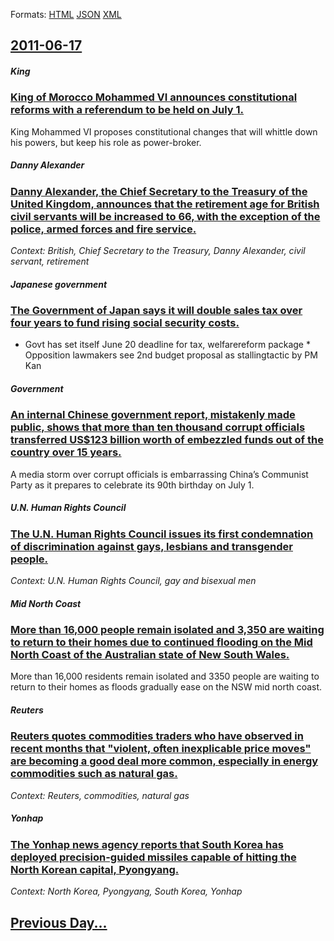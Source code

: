 
Formats: [HTML](2011/06/17/index.html)  [JSON](2011/06/17/index.json)  [XML](2011/06/17/index.xml)  

## [2011-06-17](/news/2011/06/17/index.md)

##### King
### [King of Morocco Mohammed VI announces constitutional reforms with a referendum to be held on July 1. ](/news/2011/06/17/king-of-morocco-mohammed-vi-announces-constitutional-reforms-with-a-referendum-to-be-held-on-july-1.md)
King Mohammed VI proposes constitutional changes that will whittle down his powers, but keep his role as power-broker.

##### Danny Alexander
### [Danny Alexander, the Chief Secretary to the Treasury of the United Kingdom, announces that the retirement age for British civil servants will be increased to 66, with the exception of the police, armed forces and fire service. ](/news/2011/06/17/danny-alexander-the-chief-secretary-to-the-treasury-of-the-united-kingdom-announces-that-the-retirement-age-for-british-civil-servants-wil.md)
_Context: British, Chief Secretary to the Treasury, Danny Alexander, civil servant, retirement_

##### Japanese government
### [The Government of Japan says it will double sales tax over four years to fund rising social security costs. ](/news/2011/06/17/the-government-of-japan-says-it-will-double-sales-tax-over-four-years-to-fund-rising-social-security-costs.md)
* Govt has set itself June 20 deadline for tax, welfarereform package * Opposition lawmakers see 2nd budget proposal as stallingtactic by PM Kan

##### Government
### [An internal Chinese government report, mistakenly made public, shows that more than ten thousand corrupt officials transferred US$123 billion worth of embezzled funds out of the country over 15 years. ](/news/2011/06/17/an-internal-chinese-government-report-mistakenly-made-public-shows-that-more-than-ten-thousand-corrupt-officials-transferred-us-123-billio.md)
A media storm over corrupt officials is embarrassing China’s Communist Party as it prepares to celebrate its 90th birthday on July 1.

##### U.N. Human Rights Council
### [The U.N. Human Rights Council issues its first condemnation of discrimination against gays, lesbians and transgender people. ](/news/2011/06/17/the-u-n-human-rights-council-issues-its-first-condemnation-of-discrimination-against-gays-lesbians-and-transgender-people.md)
_Context: U.N. Human Rights Council, gay and bisexual men_

##### Mid North Coast
### [More than 16,000 people remain isolated and 3,350 are waiting to return to their homes due to continued flooding on the Mid North Coast of the Australian state of New South Wales. ](/news/2011/06/17/more-than-16-000-people-remain-isolated-and-3-350-are-waiting-to-return-to-their-homes-due-to-continued-flooding-on-the-mid-north-coast-of-t.md)
More than 16,000 residents remain isolated and 3350 people are waiting to return to their homes as floods gradually ease on the NSW mid north coast.

##### Reuters
### [Reuters quotes commodities traders who have observed in recent months that "violent, often inexplicable price moves" are becoming a good deal more common, especially in energy commodities such as natural gas. ](/news/2011/06/17/reuters-quotes-commodities-traders-who-have-observed-in-recent-months-that-violent-often-inexplicable-price-moves-are-becoming-a-good-dea.md)
_Context: Reuters, commodities, natural gas_

##### Yonhap
### [The Yonhap news agency reports that South Korea has deployed precision-guided missiles capable of hitting the North Korean capital, Pyongyang. ](/news/2011/06/17/the-yonhap-news-agency-reports-that-south-korea-has-deployed-precision-guided-missiles-capable-of-hitting-the-north-korean-capital-pyongyan.md)
_Context: North Korea, Pyongyang, South Korea, Yonhap_

## [Previous Day...](/news/2011/06/16/index.md)

